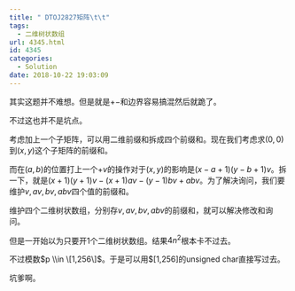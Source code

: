 ```yaml
---
title: " DTOJ2827矩阵\t\t"
tags:
  - 二维树状数组
url: 4345.html
id: 4345
categories:
  - Solution
date: 2018-10-22 19:03:09
---
```


其实这题并不难想。但是就是$+-$和边界容易搞混然后就跪了。

不过这也并不是坑点。

考虑加上一个子矩阵，可以用二维前缀和拆成四个前缀和。现在我们考虑求$(0,0)$到$(x,y)$这个子矩阵的前缀和。

而在$(a,b)$的位置打上一个$+v$的操作对于$(x,y)$的影响是$(x-a+1)(y-b+1)v$。拆一下，就是$(x+1)(y+1)v-(x+1)av-(y-1)bv+abv$。为了解决询问，我们要维护$v,av,bv,abv$四个值的前缀和。

维护四个二维树状数组，分别存$v,av,bv,abv$的前缀和，就可以解决修改和询问。

但是一开始以为只要开1个二维树状数组。结果$4n^2$根本卡不过去。

不过模数$p \\in \[1,256\]$。于是可以用$\[1,256\]的unsigned char直接写过去。

坑爹啊。